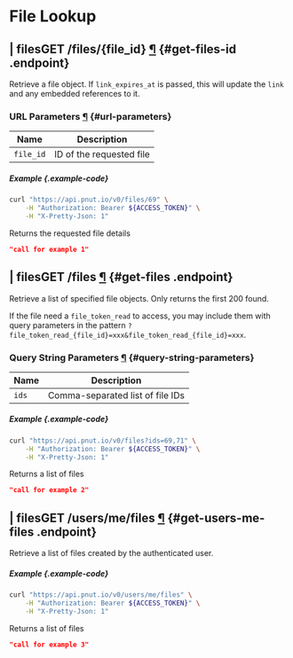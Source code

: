 # File Lookup





## <span class="endpoint-meta"><i class="fas fa-lock"></i> | <i class="fas fa-user"></i> files</span><span class="method method-get">GET</span> /files/<span class="call-param">{file_id}</span> [&para;](#get-files-id) {#get-files-id .endpoint}

Retrieve a file object. If `link_expires_at` is passed, this will update the `link` and any embedded references to it.

### URL Parameters [&para;](#url-parameters) {#url-parameters}

Name|Description
-|-
`file_id`|ID of the requested file

##### Example {.example-code}

```bash
curl "https://api.pnut.io/v0/files/69" \
    -H "Authorization: Bearer ${ACCESS_TOKEN}" \
    -H "X-Pretty-Json: 1"
```

Returns the requested file details

```json
"call for example 1"
```


## <span class="endpoint-meta"><i class="fas fa-lock"></i> | <i class="fas fa-user"></i> files</span><span class="method method-get">GET</span> /files [&para;](#get-files) {#get-files .endpoint}

Retrieve a list of specified file objects. Only returns the first 200 found.

If the file need a `file_token_read` to access, you may include them with query parameters in the pattern `?file_token_read_{file_id}=xxx&file_token_read_{file_id}=xxx`.

### Query String Parameters [&para;](#query-string-parameters) {#query-string-parameters}

Name|Description
-|-
`ids`|Comma-separated list of file IDs

##### Example {.example-code}

```bash
curl "https://api.pnut.io/v0/files?ids=69,71" \
    -H "Authorization: Bearer ${ACCESS_TOKEN}" \
    -H "X-Pretty-Json: 1"
```

Returns a list of files

```json
"call for example 2"
```


## <span class="endpoint-meta"><i class="fas fa-lock"></i> | <i class="fas fa-user"></i> files</span><span class="method method-get">GET</span> /users/me/files [&para;](#get-users-me-files) {#get-users-me-files .endpoint}

Retrieve a list of files created by the authenticated user.

##### Example {.example-code}

```bash
curl "https://api.pnut.io/v0/users/me/files" \
    -H "Authorization: Bearer ${ACCESS_TOKEN}" \
    -H "X-Pretty-Json: 1"
```

Returns a list of files

```json
"call for example 3"
```